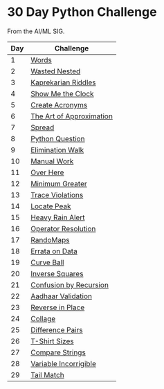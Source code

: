 # 30 Day Python Challenge

From the AI/ML SIG.

| Day | Challenge                              |
| --- | -------------------------------------- |
| 1   | [Words](./day-1.py)                    |
| 2   | [Wasted Nested](./day-2.py)            |
| 3   | [Kaprekarian Riddles](./day-3.py)      |
| 4   | [Show Me the Clock](./day-4.py)        |
| 5   | [Create Acronyms](./day-5.py)          |
| 6   | [The Art of Approximation](./day-6.py) |
| 7   | [Spread](./day-7.py)                   |
| 8   | [Python Question](./day-8.py)          |
| 9   | [Elimination Walk](./day-9.py)         |
| 10  | [Manual Work](./day-10.py)             |
| 11  | [Over Here](./day-11.py)               |
| 12  | [Minimum Greater](./day-12.py)         |
| 13  | [Trace Violations](./day-13.py)        |
| 14  | [Locate Peak](./day-14.py)             |
| 15  | [Heavy Rain Alert](./day-15.py)        |
| 16  | [Operator Resolution](./day-16.py)     |
| 17  | [RandoMaps](./day-17.py)               |
| 18  | [Errata on Data](./day-18.py)          |
| 19  | [Curve Ball](./day-19.py)              |
| 20  | [Inverse Squares](./day-20.py)         |
| 21  | [Confusion by Recursion](./day-21.py)  |
| 22  | [Aadhaar Validation](./day-22.py)      |
| 23  | [Reverse in Place](./day-23.py)        |
| 24  | [Collage](./day-24.py)                 |
| 25  | [Difference Pairs](./day-25.py)        |
| 26  | [T-Shirt Sizes](./day-26.py)           |
| 27  | [Compare Strings](./day-27.py)         |
| 28  | [Variable Incorrigible](./day-28.py)   |
| 29  | [Tail Match](./day-29.py)              |
